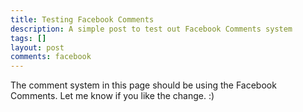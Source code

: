 ```yaml
---
title: Testing Facebook Comments
description: A simple post to test out Facebook Comments system
tags: []
layout: post
comments: facebook
---
```


The comment system in this page should be using the Facebook
Comments. Let me know if you like the change. :)
